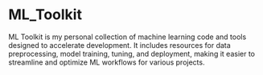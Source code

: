 # ML_Toolkit
ML Toolkit is my personal collection of machine learning code and tools designed to accelerate development. It includes resources for data preprocessing, model training, tuning, and deployment, making it easier to streamline and optimize ML workflows for various projects.
